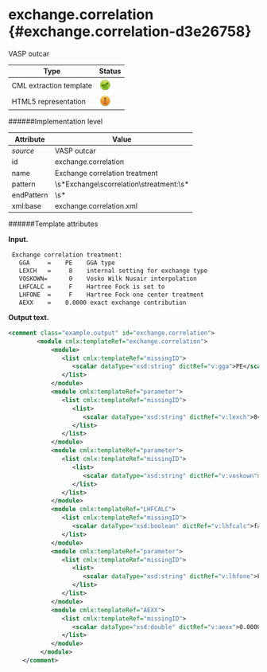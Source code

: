 # exchange.correlation {#exchange.correlation-d3e26758}

VASP outcar


| Type                                                                                                                                                | Status                                                                                                                                              |
|----|----|
| CML extraction template                                                                                                                             | ![](/imgs/Total.png)                                                                                                                                |
| HTML5 representation                                                                                                                                | ![](/imgs/Partial.png)                                                                                                                              |

######Implementation level

| Attribute                                                                                                                                           | Value                                                                                                                                               |
|----|----|
| *source*                                                                                                                                            | VASP outcar                                                                                                                                         |
| id                                                                                                                                                  | exchange.correlation                                                                                                                                |
| name                                                                                                                                                | Exchange correlation treatment                                                                                                                      |
| pattern                                                                                                                                             | \\s\*Exchange\\scorrelation\\streatment:\\s\*                                                                                                       |
| endPattern                                                                                                                                          | \\s\*                                                                                                                                               |
| xml:base                                                                                                                                            | exchange.correlation.xml                                                                                                                            |

######Template attributes

**Input.**

     Exchange correlation treatment:
       GGA     =    PE    GGA type
       LEXCH   =     8    internal setting for exchange type
       VOSKOWN=      0    Vosko Wilk Nusair interpolation
       LHFCALC =     F    Hartree Fock is set to
       LHFONE  =     F    Hartree Fock one center treatment
       AEXX    =    0.0000 exact exchange contribution
        
        

**Output text.**

```xml
<comment class="example.output" id="exchange.correlation">
        <module cmlx:templateRef="exchange.correlation">  
            <module>
               <list cmlx:templateRef="missingID">
                  <scalar dataType="xsd:string" dictRef="v:gga">PE</scalar>
               </list>
            </module>
            <module cmlx:templateRef="parameter">
               <list cmlx:templateRef="missingID">
                  <list>
                     <scalar dataType="xsd:string" dictRef="v:lexch">8</scalar>
                  </list>
               </list>
            </module>
            <module cmlx:templateRef="parameter">
               <list cmlx:templateRef="missingID">
                  <list>
                     <scalar dataType="xsd:string" dictRef="v:voskown">0</scalar>
                  </list>
               </list>
            </module>
            <module cmlx:templateRef="LHFCALC">
               <list cmlx:templateRef="missingID">
                  <scalar dataType="xsd:boolean" dictRef="v:lhfcalc">false</scalar>
               </list>
            </module>
            <module cmlx:templateRef="parameter">
               <list cmlx:templateRef="missingID">
                  <list>
                     <scalar dataType="xsd:string" dictRef="v:lhfone">F</scalar>
                  </list>
               </list>
            </module>
            <module cmlx:templateRef="AEXX">
               <list cmlx:templateRef="missingID">
                  <scalar dataType="xsd:double" dictRef="v:aexx">0.0000</scalar>
               </list>
            </module>
         </module>
    </comment>
```
